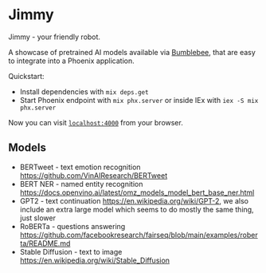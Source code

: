 # Jimmy

Jimmy - your friendly robot.

A showcase of pretrained AI models available via [Bumblebee](https://github.com/elixir-nx/bumblebee), that are easy to integrate into a Phoenix application.

Quickstart:

- Install dependencies with `mix deps.get`
- Start Phoenix endpoint with `mix phx.server` or inside IEx with `iex -S mix phx.server`

Now you can visit [`localhost:4000`](http://localhost:4000) from your browser.

## Models

- BERTweet - text emotion recognition https://github.com/VinAIResearch/BERTweet
- BERT NER - named entity recognition https://docs.openvino.ai/latest/omz_models_model_bert_base_ner.html
- GPT2 - text continuation https://en.wikipedia.org/wiki/GPT-2, we also include an extra large model which seems to do mostly the same thing, just slower
- RoBERTa - questions answering https://github.com/facebookresearch/fairseq/blob/main/examples/roberta/README.md
- Stable Diffusion - text to image https://en.wikipedia.org/wiki/Stable_Diffusion
